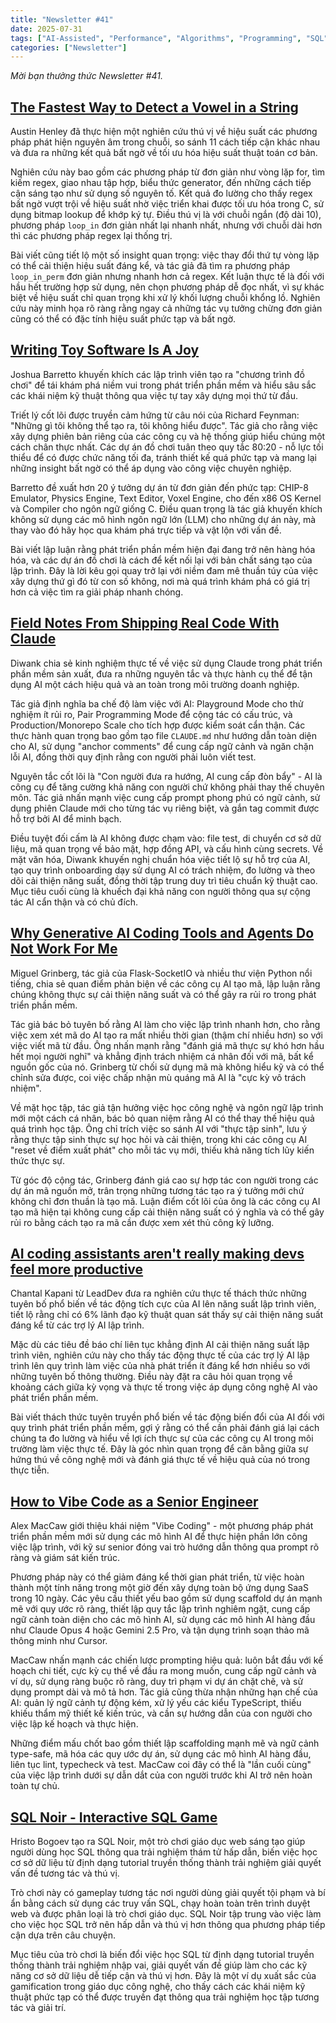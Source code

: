 ```yaml
---
title: "Newsletter #41"
date: 2025-07-31
tags: ["AI-Assisted", "Performance", "Algorithms", "Programming", "SQL"]
categories: ["Newsletter"]
---
```


*Mời bạn thưởng thức Newsletter #41.*

## [The Fastest Way to Detect a Vowel in a String](https://austinhenley.com/blog/vowels.html)

Austin Henley đã thực hiện một nghiên cứu thú vị về hiệu suất các phương pháp phát hiện nguyên âm trong chuỗi, so sánh 11 cách tiếp cận khác nhau và đưa ra những kết quả bất ngờ về tối ưu hóa hiệu suất thuật toán cơ bản.

Nghiên cứu này bao gồm các phương pháp từ đơn giản như vòng lặp for, tìm kiếm regex, giao nhau tập hợp, biểu thức generator, đến những cách tiếp cận sáng tạo như sử dụng số nguyên tố. Kết quả đo lường cho thấy regex bất ngờ vượt trội về hiệu suất nhờ việc triển khai được tối ưu hóa trong C, sử dụng bitmap lookup để khớp ký tự. Điều thú vị là với chuỗi ngắn (độ dài 10), phương pháp `loop_in` đơn giản nhất lại nhanh nhất, nhưng với chuỗi dài hơn thì các phương pháp regex lại thống trị.

Bài viết cũng tiết lộ một số insight quan trọng: việc thay đổi thứ tự vòng lặp có thể cải thiện hiệu suất đáng kể, và tác giả đã tìm ra phương pháp `loop_in_perm` đơn giản nhưng nhanh hơn cả regex. Kết luận thực tế là đối với hầu hết trường hợp sử dụng, nên chọn phương pháp dễ đọc nhất, vì sự khác biệt về hiệu suất chỉ quan trọng khi xử lý khối lượng chuỗi khổng lồ. Nghiên cứu này minh họa rõ ràng rằng ngay cả những tác vụ tưởng chừng đơn giản cũng có thể có đặc tính hiệu suất phức tạp và bất ngờ.

## [Writing Toy Software Is A Joy](https://blog.jsbarretto.com/post/software-is-joy)

Joshua Barretto khuyến khích các lập trình viên tạo ra "chương trình đồ chơi" để tái khám phá niềm vui trong phát triển phần mềm và hiểu sâu sắc các khái niệm kỹ thuật thông qua việc tự tay xây dựng mọi thứ từ đầu.

Triết lý cốt lõi được truyền cảm hứng từ câu nói của Richard Feynman: "Những gì tôi không thể tạo ra, tôi không hiểu được". Tác giả cho rằng việc xây dựng phiên bản riêng của các công cụ và hệ thống giúp hiểu chúng một cách chân thực nhất. Các dự án đồ chơi tuân theo quy tắc 80:20 - nỗ lực tối thiểu để có được chức năng tối đa, tránh thiết kế quá phức tạp và mang lại những insight bất ngờ có thể áp dụng vào công việc chuyên nghiệp.

Barretto đề xuất hơn 20 ý tưởng dự án từ đơn giản đến phức tạp: CHIP-8 Emulator, Physics Engine, Text Editor, Voxel Engine, cho đến x86 OS Kernel và Compiler cho ngôn ngữ giống C. Điều quan trọng là tác giả khuyến khích không sử dụng các mô hình ngôn ngữ lớn (LLM) cho những dự án này, mà thay vào đó hãy học qua khám phá trực tiếp và vật lộn với vấn đề.

Bài viết lập luận rằng phát triển phần mềm hiện đại đang trở nên hàng hóa hóa, và các dự án đồ chơi là cách để kết nối lại với bản chất sáng tạo của lập trình. Đây là lời kêu gọi quay trở lại với niềm đam mê thuần túy của việc xây dựng thứ gì đó từ con số không, nơi mà quá trình khám phá có giá trị hơn cả việc tìm ra giải pháp nhanh chóng.

## [Field Notes From Shipping Real Code With Claude](https://diwank.space/field-notes-from-shipping-real-code-with-claude)

Diwank chia sẻ kinh nghiệm thực tế về việc sử dụng Claude trong phát triển phần mềm sản xuất, đưa ra những nguyên tắc và thực hành cụ thể để tận dụng AI một cách hiệu quả và an toàn trong môi trường doanh nghiệp.

Tác giả định nghĩa ba chế độ làm việc với AI: Playground Mode cho thử nghiệm ít rủi ro, Pair Programming Mode để cộng tác có cấu trúc, và Production/Monorepo Scale cho tích hợp được kiểm soát cẩn thận. Các thực hành quan trọng bao gồm tạo file `CLAUDE.md` như hướng dẫn toàn diện cho AI, sử dụng "anchor comments" để cung cấp ngữ cảnh và ngăn chặn lỗi AI, đồng thời quy định rằng con người phải luôn viết test.

Nguyên tắc cốt lõi là "Con người đưa ra hướng, AI cung cấp đòn bẩy" - AI là công cụ để tăng cường khả năng con người chứ không phải thay thế chuyên môn. Tác giả nhấn mạnh việc cung cấp prompt phong phú có ngữ cảnh, sử dụng phiên Claude mới cho từng tác vụ riêng biệt, và gắn tag commit được hỗ trợ bởi AI để minh bạch.

Điều tuyệt đối cấm là AI không được chạm vào: file test, di chuyển cơ sở dữ liệu, mã quan trọng về bảo mật, hợp đồng API, và cấu hình cùng secrets. Về mặt văn hóa, Diwank khuyến nghị chuẩn hóa việc tiết lộ sự hỗ trợ của AI, tạo quy trình onboarding dạy sử dụng AI có trách nhiệm, đo lường và theo dõi cải thiện năng suất, đồng thời tập trung duy trì tiêu chuẩn kỹ thuật cao. Mục tiêu cuối cùng là khuếch đại khả năng con người thông qua sự cộng tác AI cẩn thận và có chủ đích.

## [Why Generative AI Coding Tools and Agents Do Not Work For Me](https://blog.miguelgrinberg.com/post/why-generative-ai-coding-tools-and-agents-do-not-work-for-me)

Miguel Grinberg, tác giả của Flask-SocketIO và nhiều thư viện Python nổi tiếng, chia sẻ quan điểm phản biện về các công cụ AI tạo mã, lập luận rằng chúng không thực sự cải thiện năng suất và có thể gây ra rủi ro trong phát triển phần mềm.

Tác giả bác bỏ tuyên bố rằng AI làm cho việc lập trình nhanh hơn, cho rằng việc xem xét mã do AI tạo ra mất nhiều thời gian (thậm chí nhiều hơn) so với việc viết mã từ đầu. Ông nhấn mạnh rằng "đánh giá mã thực sự khó hơn hầu hết mọi người nghĩ" và khẳng định trách nhiệm cá nhân đối với mã, bất kể nguồn gốc của nó. Grinberg từ chối sử dụng mã mà không hiểu kỹ và có thể chỉnh sửa được, coi việc chấp nhận mù quáng mã AI là "cực kỳ vô trách nhiệm".

Về mặt học tập, tác giả tận hưởng việc học công nghệ và ngôn ngữ lập trình mới một cách cá nhân, bác bỏ quan niệm rằng AI có thể thay thế hiệu quả quá trình học tập. Ông chỉ trích việc so sánh AI với "thực tập sinh", lưu ý rằng thực tập sinh thực sự học hỏi và cải thiện, trong khi các công cụ AI "reset về điểm xuất phát" cho mỗi tác vụ mới, thiếu khả năng tích lũy kiến thức thực sự.

Từ góc độ cộng tác, Grinberg đánh giá cao sự hợp tác con người trong các dự án mã nguồn mở, trân trọng những tương tác tạo ra ý tưởng mới chứ không chỉ đơn thuần là tạo mã. Luận điểm cốt lõi của ông là các công cụ AI tạo mã hiện tại không cung cấp cải thiện năng suất có ý nghĩa và có thể gây rủi ro bằng cách tạo ra mã cần được xem xét thủ công kỹ lưỡng.

## [AI coding assistants aren't really making devs feel more productive](https://leaddev.com/velocity/ai-coding-assistants-arent-really-making-devs-feel-more-productive)

Chantal Kapani từ LeadDev đưa ra nghiên cứu thực tế thách thức những tuyên bố phổ biến về tác động tích cực của AI lên năng suất lập trình viên, tiết lộ rằng chỉ có 6% lãnh đạo kỹ thuật quan sát thấy sự cải thiện năng suất đáng kể từ các trợ lý AI lập trình.

Mặc dù các tiêu đề báo chí liên tục khẳng định AI cải thiện năng suất lập trình viên, nghiên cứu này cho thấy tác động thực tế của các trợ lý AI lập trình lên quy trình làm việc của nhà phát triển ít đáng kể hơn nhiều so với những tuyên bố thông thường. Điều này đặt ra câu hỏi quan trọng về khoảng cách giữa kỳ vọng và thực tế trong việc áp dụng công nghệ AI vào phát triển phần mềm.

Bài viết thách thức tuyên truyền phổ biến về tác động biến đổi của AI đối với quy trình phát triển phần mềm, gợi ý rằng có thể cần phải đánh giá lại cách chúng ta đo lường và hiểu về lợi ích thực sự của các công cụ AI trong môi trường làm việc thực tế. Đây là góc nhìn quan trọng để cân bằng giữa sự hứng thú về công nghệ mới và đánh giá thực tế về hiệu quả của nó trong thực tiễn.

## [How to Vibe Code as a Senior Engineer](https://blog.alexmaccaw.com/how-to-vibe-code-as-a-senior-engineer)

Alex MacCaw giới thiệu khái niệm "Vibe Coding" - một phương pháp phát triển phần mềm mới sử dụng các mô hình AI để thực hiện phần lớn công việc lập trình, với kỹ sư senior đóng vai trò hướng dẫn thông qua prompt rõ ràng và giám sát kiến trúc.

Phương pháp này có thể giảm đáng kể thời gian phát triển, từ việc hoàn thành một tính năng trong một giờ đến xây dựng toàn bộ ứng dụng SaaS trong 10 ngày. Các yêu cầu thiết yếu bao gồm sử dụng scaffold dự án mạnh mẽ với quy ước rõ ràng, thiết lập quy tắc lập trình nghiêm ngặt, cung cấp ngữ cảnh toàn diện cho các mô hình AI, sử dụng các mô hình AI hàng đầu như Claude Opus 4 hoặc Gemini 2.5 Pro, và tận dụng trình soạn thảo mã thông minh như Cursor.

MacCaw nhấn mạnh các chiến lược prompting hiệu quả: luôn bắt đầu với kế hoạch chi tiết, cực kỳ cụ thể về đầu ra mong muốn, cung cấp ngữ cảnh và ví dụ, sử dụng ràng buộc rõ ràng, duy trì phạm vi dự án chặt chẽ, và sử dụng prompt dài và mô tả hơn. Tác giả cũng thừa nhận những hạn chế của AI: quản lý ngữ cảnh tự động kém, xử lý yếu các kiểu TypeScript, thiếu khiếu thẩm mỹ thiết kế kiến trúc, và cần sự hướng dẫn của con người cho việc lập kế hoạch và thực hiện.

Những điểm mấu chốt bao gồm thiết lập scaffolding mạnh mẽ và ngữ cảnh type-safe, mã hóa các quy ước dự án, sử dụng các mô hình AI hàng đầu, liên tục lint, typecheck và test. MacCaw coi đây có thể là "lần cuối cùng" của việc lập trình dưới sự dẫn dắt của con người trước khi AI trở nên hoàn toàn tự chủ.

## [SQL Noir - Interactive SQL Game](https://www.sqlnoir.com/blog/games-to-learn-sql)

Hristo Bogoev tạo ra SQL Noir, một trò chơi giáo dục web sáng tạo giúp người dùng học SQL thông qua trải nghiệm thám tử hấp dẫn, biến việc học cơ sở dữ liệu từ định dạng tutorial truyền thống thành trải nghiệm giải quyết vấn đề tương tác và thú vị.

Trò chơi này có gameplay tương tác nơi người dùng giải quyết tội phạm và bí ẩn bằng cách sử dụng các truy vấn SQL, chạy hoàn toàn trên trình duyệt web và được phân loại là trò chơi giáo dục. SQL Noir tập trung vào việc làm cho việc học SQL trở nên hấp dẫn và thú vị hơn thông qua phương pháp tiếp cận dựa trên câu chuyện.

Mục tiêu của trò chơi là biến đổi việc học SQL từ định dạng tutorial truyền thống thành trải nghiệm nhập vai, giải quyết vấn đề giúp làm cho các kỹ năng cơ sở dữ liệu dễ tiếp cận và thú vị hơn. Đây là một ví dụ xuất sắc của gamification trong giáo dục công nghệ, cho thấy cách các khái niệm kỹ thuật phức tạp có thể được truyền đạt thông qua trải nghiệm học tập tương tác và giải trí.